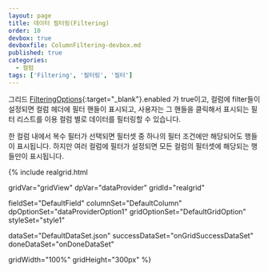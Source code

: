 ```yaml
---
layout: page
title: 데이터 필터링(Filtering)
order: 10
devbox: true
devboxfile: ColumnFiltering-devbox.md
published: true
categories:
  - 컬럼
tags: ['Filtering', '필터링', '필터']
---
```


그리드 [FilteringOptions](http://help.realgrid.com/api/types/FilteringOptions/){:target="_blank"}.enabled 가 true이고, 컬럼에 filter들이 설정되면 컬럼 헤더에 필터 핸들이 표시되고, 사용자는 그 핸들을 클릭해서 표시되는 필터 리스트를 이용 컬럼 별로 데이터를 필터링할 수 있습니다. 

한 컬럼 내에서 복수 필터가 선택되면 필터셋 중 하나의 필터 조건에만 해당되어도 행들이 표시됩니다. 하지만 여러 컬럼에 필터가 설정되면 모든 컬럼의 필터셋에 해당되는 행들만이 표시됩니다. 

<script>
  var onGridSuccessDataSet = function(data, textStatus, jqXHR) {
    dataProvider.setRows(data);
  }
  var onDoneDataSet = function() {
	gridView.onFilterActionClicked = function (grid, column, action, x, y) {
	  console.log("onFilterActionClicked");
	  if (action == "autoFilter") {
	    var offset = $("#realgrid").offset();

	    showAutoFiltering(column, x + offset.left, y + offset.top);
	  }
	};

	var autoFiltercolumn;
	var autoFilterItems = [];

	function showAutoFiltering(column, x, y) {
	  autoFiltercolumn = column;
	  var fieldName = gridView.columnByName(column).fieldName;
	  var values = dataProvider.getDistinctValues(fieldName, 100);

	  var span = $("#spanFilters");
	  span.empty();
	  values.forEach(function (v) {
	    var label = $("<label />").appendTo(span);
	    var existsFilter = autoFilterItems.indexOf(v) >= 0;
	    $("<input />", { type: "checkbox", name: "chkAutoFilterItem", value: v, checked: existsFilter}).appendTo(label);
	    label.append(v);
	    span.append("<br/>");
	  });

	  $("#divAutoFilter").css("left", x);
	  $("#divAutoFilter").css("top", y);

	  $("#divAutoFilter").show();
	}

	function applyAutoFilter() {
	  var filterExpr = "";
	  var filterItems = $('input[name="chkAutoFilterItem"]:checked');
	  autoFilterItems = [];
	  for (var i = 0; i < filterItems.length; i++) {
	    autoFilterItems.push(filterItems[i].value);
	    if (filterExpr != "")
	      filterExpr += " or ";
	    filterExpr += "(value = '" + filterItems[i].value + "')";
	  };
	  console.log(filterExpr);
	  var filters = {
	    name: "auto_result",
	    criteria: filterExpr,
	    active: true,
	    hidden:true
	  };

	  gridView.addColumnFilters(autoFiltercolumn, filters, true);
	  $("#divAutoFilter").hide();
	};

	function closeAutoFilter() {
	  $("#divAutoFilter").hide();
	}
    
  }
</script>

{% include realgrid.html

  gridVar="gridView"
  dpVar="dataProvider"
  gridId="realgrid"

  fieldSet="DefaultField"
  columnSet="DefaultColumn"
  dpOptionSet="dataProviderOption1"
  gridOptionSet="DefaultGridOption"
  styleSet="style1"

  dataSet="DefaultDataSet.json"
  successDataSet="onGridSuccessDataSet"
  doneDataSet="onDoneDataSet"

  gridWidth="100%"
  gridHeight="300px" %}

<div id="divAutoFilter" style="display:none; position:absolute; height:260px; background-color:#eeeeee; border:1px solid black;">
    <span id="spanFilters" style="overflow-y:scroll; display:block; width:100%; height:230px">
    </span>
    <input type="button" id="applyAutoFilter" value="Apply" onclick="applyAutoFilter();" class="button gray medium3" />
    <input type="button" id="cancelAutoFilter" value="Cancel" onclick="closeAutoFilter();" class="button gray medium3" />
</div>
